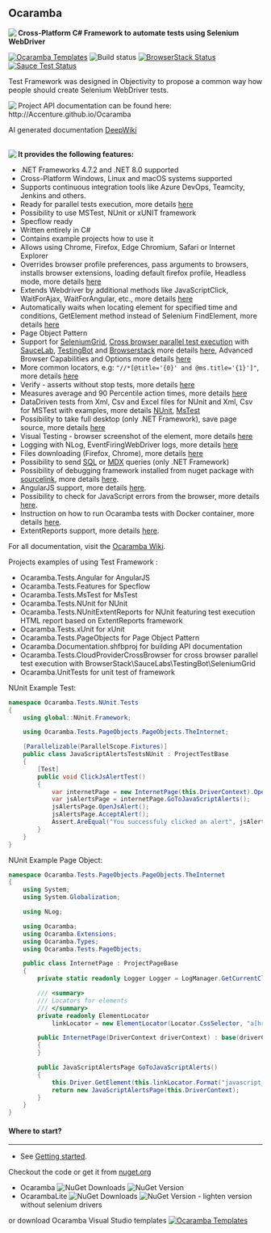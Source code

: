 ## Ocaramba
<img align="left" src="https://user-images.githubusercontent.com/12324498/73060034-43ff2580-3e97-11ea-9100-748d0716eba7.png">

**Cross-Platform C# Framework to automate tests using Selenium WebDriver**

[![Ocaramba Templates](https://img.shields.io/badge/get-Ocaramba_Templates-green.svg?color=4BC21F)](https://marketplace.visualstudio.com/items?itemName=Ocaramba.Ocaramba1)
![Build status](https://github.com/Accenture/Ocaramba/actions/workflows/github-actions.yml/badge.svg)
[![BrowserStack Status](https://automate.browserstack.com/badge.svg?badge_key=ZUJWZGNEczFZVFNVWUJvUHJ6Y0pYUTlnSG4rYnhKVXFUeSsrYzlTUEZIZz0tLWxZUStLVnNqWml6bXNpcm1FSUxMQ3c9PQ==--20fde38e51169fe9739fc60ce188f00ecdf0f1fe)](https://automate.browserstack.com/public-build/ZUJWZGNEczFZVFNVWUJvUHJ6Y0pYUTlnSG4rYnhKVXFUeSsrYzlTUEZIZz0tLWxZUStLVnNqWml6bXNpcm1FSUxMQ3c9PQ==--20fde38e51169fe9739fc60ce188f00ecdf0f1fe)
[![Sauce Test Status](https://app.saucelabs.com/buildstatus/jraczek?auth=99f92a548ce2dd8fb1f203910a4d7d0f)](https://app.saucelabs.com/u/jraczek?auth=99f92a548ce2dd8fb1f203910a4d7d0f)

Test Framework was designed in Objectivity to propose a common way how people should create Selenium WebDriver tests.

<img align="left" src="https://user-images.githubusercontent.com/12324498/73060119-73159700-3e97-11ea-99d3-1b21584c6baa.png">
Project API documentation can be found here: http://Accenture.github.io/Ocaramba

AI generated documentation [DeepWiki](https://deepwiki.com/Accenture/Ocaramba)<br /><br />


<img align="left" src="https://github.com/Accenture/Ocaramba/wiki/images/ocarambadiagram.png">

**It provides the following features:**
- .NET Frameworks 4.7.2 and .NET 8.0 supported
- Cross-Platform  Windows, Linux and macOS systems supported
- Supports  continuous integration tools like Azure DevOps, Teamcity, Jenkins and others. 
- Ready for parallel tests execution, more details [here](https://github.com/Accenture/Ocaramba/wiki/Selenium%20Parallel%20tests%20execution)
- Possibility to use MSTest, NUnit or xUNIT framework
- Specflow ready
- Written entirely in C#
- Contains example projects how to use it
- Allows using Chrome, Firefox, Edge Chromium, Safari or Internet Explorer
- Overrides browser profile preferences, pass arguments to browsers,  installs browser extensions, loading default firefox profile, Headless mode, more details [here](https://github.com/Accenture/Ocaramba/wiki/Override-browser-profile-preferences,-install-browser-extensions,-Headless-mode)
- Extends Webdriver by additional methods like JavaScriptClick, WaitForAjax, WaitForAngular, etc., more details [here](http://Accenture.github.io/Ocaramba/html/d51aa97e-08b5-c0b6-6987-c10545a64ebd.htm)
- Automatically waits when locating element for specified time and conditions, GetElement method instead of Selenium FindElement, more details [here](http://Accenture.github.io/Ocaramba/html/3c09ca99-f931-c6c9-98fc-194eff6500ff.htm)
- Page Object Pattern
- Support for [SeleniumGrid](https://github.com/SeleniumHQ/selenium/wiki/Grid2), [Cross browser parallel test execution](https://github.com/Accenture/Ocaramba/wiki/Cross-browser-parallel-test-execution-with-SeleniumGrid-or-testing-Cloud-Providers) with [SauceLab](https://saucelabs.com/), [TestingBot](https://testingbot.com) and [Browserstack](https://www.browserstack.com/) more details [here](https://github.com/Accenture/Ocaramba/wiki/Selenium-Grid-support), Advanced Browser Capabilities and Options more details [here](https://github.com/Accenture/Ocaramba/wiki/Advanced-Browser-Capabilities-and-options)
- More common locators, e.g: ```"//*[@title='{0}' and @ms.title='{1}']"```, more details [here](https://github.com/Accenture/Ocaramba/wiki/More%20common%20locators)
- Verify - asserts without stop tests, more details [here](https://github.com/Accenture/Ocaramba/wiki/Verify-asserts-without-stop-tests)
- Measures average and 90 Percentile action times, more details [here](https://github.com/Accenture/Ocaramba/wiki/Performance%20measures)
- DataDriven tests from Xml, Csv and Excel files for NUnit and  Xml, Csv for MSTest with examples, more details [NUnit](https://github.com/Accenture/Ocaramba/wiki/NUnit-DataDriven-tests-from-Xml,-CSV-and-Excel-files), [MsTest](https://github.com/Accenture/Ocaramba/wiki/MsTest-DataDriven-tests-from-Xml-and-CSV-files)
- Possibility to take full desktop (only .NET Framework), save page source, more details [here](https://github.com/Accenture/Ocaramba/wiki/Screen-shots---full-desktop---selenium---PageSource-saving)
- Visual Testing - browser screenshot of the element, more details [here](https://github.com/Accenture/Ocaramba/wiki/Visual-Testing)
- Logging with NLog, EventFiringWebDriver logs, more details [here](https://github.com/Accenture/Ocaramba/wiki/Logging)
- Files downloading (Firefox, Chrome), more details [here](https://github.com/Accenture/Ocaramba/wiki/Downloading%20files)
- Possibility to send [SQL](http://Accenture.github.io/Ocaramba/html/730c92c7-831a-4449-3938-16540cf259b8.htm) or [MDX](http://Accenture.github.io/Ocaramba/html/7de319df-06eb-1c79-8c2d-9c60aaf3ab85.htm) queries (only .NET Framework)
- Possibility of debugging framework installed from nuget package with [sourcelink](https://github.com/dotnet/sourcelink), more details [here](https://github.com/Accenture/Ocaramba/wiki/Debugging-Test.Automation-framework).
- AngularJS support, more details [here](https://github.com/Accenture/Ocaramba/wiki/Angular-support).
- Possibility to check for JavaScript errors from the browser, more details [here](https://github.com/Accenture/Ocaramba/wiki/Verifying-Javascript-Errors-from-browser).
- Instruction on how to run Ocaramba tests with Docker container, more details [here](https://github.com/Accenture/Ocaramba/wiki/Run-Ocaramba-tests-with-Docker-container).
- ExtentReports support, more details [here](https://github.com/Accenture/Ocaramba/wiki/ExtentReports-Support).

For all documentation, visit the [Ocaramba Wiki](https://github.com/Accenture/Ocaramba/wiki).

Projects examples of using Test Framework :
- Ocaramba.Tests.Angular for AngularJS
- Ocaramba.Tests.Features for Specflow
- Ocaramba.Tests.MsTest for MsTest
- Ocaramba.Tests.NUnit for NUnit
- Ocaramba.Tests.NUnitExtentReports for NUnit featuring test execution HTML report based on ExtentReports framework
- Ocaramba.Tests.xUnit for xUnit
- Ocaramba.Tests.PageObjects for Page Object Pattern
- Ocaramba.Documentation.shfbproj for building API documentation
- Ocaramba.Tests.CloudProviderCrossBrowser for cross browser parallel test execution with BrowserStack\SauceLabs\TestingBot\SeleniumGrid
- Ocaramba.UnitTests for unit test of framework

NUnit Example Test:

```csharp
namespace Ocaramba.Tests.NUnit.Tests
{
    using global::NUnit.Framework;

    using Ocaramba.Tests.PageObjects.PageObjects.TheInternet;

    [Parallelizable(ParallelScope.Fixtures)]
    public class JavaScriptAlertsTestsNUnit : ProjectTestBase
    {
        [Test]
        public void ClickJsAlertTest()
        {
            var internetPage = new InternetPage(this.DriverContext).OpenHomePage();
            var jsAlertsPage = internetPage.GoToJavaScriptAlerts();
            jsAlertsPage.OpenJsAlert();
            jsAlertsPage.AcceptAlert();
            Assert.AreEqual("You successfuly clicked an alert", jsAlertsPage.ResultText);
        }
    }
}

```

NUnit Example Page Object:

```csharp
namespace Ocaramba.Tests.PageObjects.PageObjects.TheInternet
{
    using System;
    using System.Globalization;

    using NLog;

    using Ocaramba;
    using Ocaramba.Extensions;
    using Ocaramba.Types;
    using Ocaramba.Tests.PageObjects;

    public class InternetPage : ProjectPageBase
    {
        private static readonly Logger Logger = LogManager.GetCurrentClassLogger();

        /// <summary>
        /// Locators for elements
        /// </summary>
        private readonly ElementLocator
            linkLocator = new ElementLocator(Locator.CssSelector, "a[href='/{0}']");

        public InternetPage(DriverContext driverContext) : base(driverContext)
        {
        }

        public JavaScriptAlertsPage GoToJavaScriptAlerts()
        {
            this.Driver.GetElement(this.linkLocator.Format("javascript_alerts")).Click();
            return new JavaScriptAlertsPage(this.DriverContext);
        }
    }
}
```
		
#### Where to start?
-------------
- See [Getting started](https://github.com/Accenture/Ocaramba/wiki/Getting%20started).

Checkout the code or get it from [nuget.org](https://www.nuget.org/packages?q=Ocaramba)
- Ocaramba ![NuGet Downloads](https://img.shields.io/nuget/dt/Ocaramba)     ![NuGet Version](https://img.shields.io/nuget/v/Ocaramba)
- OcarambaLite ![NuGet Downloads](https://img.shields.io/nuget/dt/OcarambaLite)     ![NuGet Version](https://img.shields.io/nuget/v/OcarambaLite) - lighten version without selenium drivers

or download Ocaramba Visual Studio templates [![Ocaramba Templates](https://img.shields.io/badge/get-Ocaramba_Templates-green.svg?color=4BC21F)](https://marketplace.visualstudio.com/items?itemName=Ocaramba.Ocaramba1)


